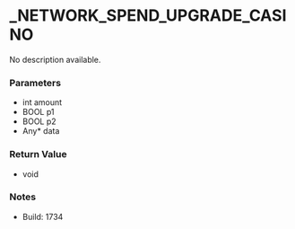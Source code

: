 # _NETWORK_SPEND_UPGRADE_CASINO

No description available.

### Parameters
* int amount
* BOOL p1
* BOOL p2
* Any* data

### Return Value
* void

### Notes
* Build: 1734


